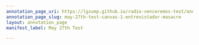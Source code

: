 ```yaml
---
annotation_page_uri: https://lgsump.github.io/radio-venceremos-test/annotations/may-27th-test-canvas-1-entrevistador-masacre.json
annotation_page_slug: may-27th-test-canvas-1-entrevistador-masacre
layout: annotation_page
manifest_label: May 27th Test

---
```

